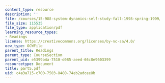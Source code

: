 ```yaml
---
content_type: resource
description: ''
file: /courses/15-988-system-dynamics-self-study-fall-1998-spring-1999/c4a3a715c7007503848074eb2adcee8b_part5.pdf
file_size: 115535
file_type: application/pdf
learning_resource_types:
- Readings
license: https://creativecommons.org/licenses/by-nc-sa/4.0/
ocw_type: OCWFile
parent_title: Readings
parent_type: CourseSection
parent_uid: e5399b4a-7510-d085-aeed-66c8e9603399
resourcetype: Document
title: part5.pdf
uid: c4a3a715-c700-7503-8480-74eb2adcee8b
---
```

